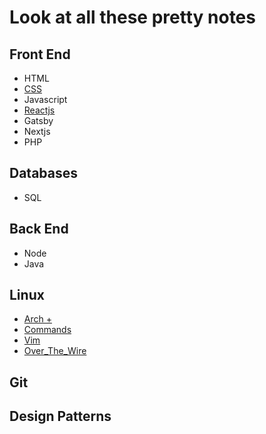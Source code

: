 # Look at all these pretty notes

## Front End

- HTML
- [CSS](CSS)
- Javascript
- [Reactjs](Reactjs)
- Gatsby
- Nextjs
- PHP

## Databases
- SQL

## Back End
- Node
- Java

## Linux
- [Arch +](Arch)
- [Commands](Commands)
- [Vim](Vim)
- [Over_The_Wire](Over_The_Wire)

## Git

## Design Patterns


